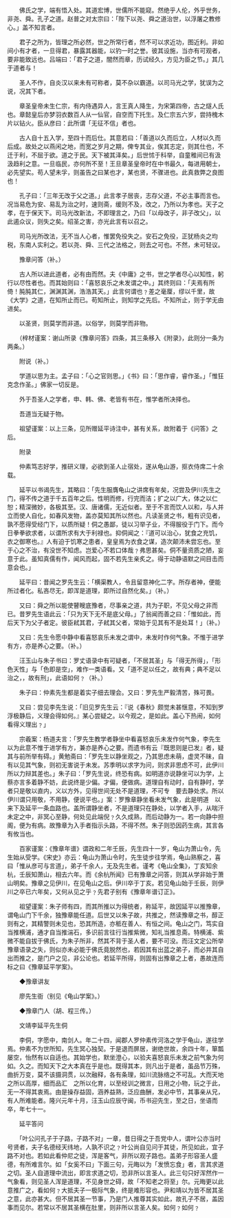 <!-- { "loadSidebar": true } -->
　　佛氏之学，端有悟入处。其道宏博，世儒所不能窥。然绝乎人伦，外乎世务，非尧、舜。孔子之道。赵普之对太宗曰：「陛下以尧、舜之道治世，以浮屠之教修心。」盖不知言者。

　　君子之所为，皆理之所必然，世之所常行者，然不可以求近功，图近利。非如间小有才者，一旦得君，暴露其器能，以钓一时之誉。彼其设施，当亦有可观者，要非能致远也。吕端曰：「君子之道，闇然而章，历试经久，方见为臣之节。」其几于道者与！

　　圣人不作，自炎汉以来未有可称者，莫不杂以霸道。以司马光之学，犹误为之说，况其下者。

　　章圣皇帝未生仁宗，有内侍遇异人，言王真人降生，为宋第四帝，古之燧人氏也。章懿皇后亦梦羽衣数百人从一仙官，自空而下托生。及仁宗五六岁，尝持槐木片以钻火。臣从彦曰：此所谓「无征不信」者也。

　　古人自十五入学，至四十而后仕。其意若曰：「善道以久而后立，人材以久而后成。故处之以燕闲之地，而宽之岁月之期，俾专其业，俟其志定，则其仕也，不迁于利，不屈于欲。道之于民。天下被其泽矣。」后世怵于科举，自童稚间已有汲汲趋利之意。一旦临民，亦何所不至！王旦章圣皇帝时在中书最久，每进用朝士，必先望实。苟人望未孚，则虽告之曰某也才，某也贤，不骤进也。此真救弊之良图也！

　　孔子曰：「三年无改于父之道。」此言孝子居丧，志存父道，不必主事而言也。况当易危为安、易乱为治之时，速则斋，缓则不及，改之，乃所以为孝也。天子之孝，在于保天下。司马光改新法，不即理言之，乃曰「以母改子，非子改父」，以此遏众议，则失之矣。绍圣之害，亦光此言有以召之。

　　司马光所改法，无不当人心者，惟罢免役失之。安石之免役，正犹杨炎之均税，东南人实利之。若以尧、舜、三代之法格之，则去之可也。不然，未可轻议。

　　豫章问答（补。）

　　古人所以进此道者，必有由而然。夫《中庸》之书，世之学者尽心以知性，躬行以尽性者也。而其始则曰：「喜怒哀乐之未发谓之中。」其终则曰：「夫焉有所倚！肫肫其仁，渊渊其渊，浩浩其天。」此言何谓也﹖差之毫厘，缪以千里，故《大学》之道，在知所止而已。苟知所止，则知学之先后。不知所止，则于学无由进矣。

　　以圣贤，则莫学而非道。以俗学，则莫学而非物。

　　（梓材谨案：谢山所录《豫章问答》四条，其三条移入《附录》，此则分一条为两条。）

　　附说（补。）

　　学道以思为主。孟子曰：「心之官则思。」《书》曰：「思作睿，睿作圣。」「惟狂克念作圣。」佛家一切反是。

　　外于吾圣人之学者，申、韩、佛、老皆有书在，惟学者所决择也。

　　吾道当无疑于物。

　　祖望谨案：以上三条，见所赠延平诗注中，甚有关系，故附着于《问答》之后。

　　附录

　　仲素笃志好学，推研义理，必欲到圣人止宿处，遂从龟山游，抠衣侍席二十余载。

　　延平以书谒先生，其略曰：「先生服膺龟山之讲席有年矣，况尝及伊川先生之门，得不传之道于千五百年之后。性明而修，行完而洁；扩之以广大，体之以仁恕；精深微妙，各极其至。汉、唐诸儒，无近似者。至于不言而饮人以和，与人并立而使人自化，如春风发物，盖亦莫知其所以然也。凡读圣贤之书，粗有识见者，孰不愿得受经门下，以质所疑！侗之愚鄙，徒以习举子业，不得服役于门下。而今日拳拳欲求者，以谓所求有大于利禄也。抑侗闻之：『道可以治心，犹食之充饥，衣之御寒也。』人有迫于饥寒之患者，皇皇焉为衣食之谋，造次颠沛未尝忘也。至于心之不治，有没世不知虑。岂爱心不若口体哉﹖弗思甚矣。侗不量资质之陋，妄意于此。虽知真儒有作，闻风而起，固不若先生亲炙之。得于动静语默之间目击而意会也。」

　　延平曰：昔闻之罗先生云：「横渠教人，令且留意神化二字。所存者神，便能所过者化。私吝尽无，即浑是道理，即所过自然化矣。」（补。）

　　又曰：舜之所以能使瞽瞍底豫者，尽事亲之道，共为子职，不见父母之非而已。昔罗先生语此云：「只为天下无不是底父母。」了翁闻而善之曰：「惟如此，而后天下为父子者定。彼臣弒其君，子弒其父者，常始于见其有不是处耳！」（补。）

　　又曰：先生令愿中静中看喜怒哀乐未发之谓中，未发时作何气象。不惟于进学有方，亦是养心之要。（补。）

　　汪玉山与朱子书曰：罗丈语录中有可疑者，「不居其圣」与「得无所得」，「形色天性」与「色即是空」，难作一类语看。又「道不足以任之，故有典；典不足以治之，，故有刑」，此语如何﹖（补。）

　　朱子曰：仲素先生都是着实子细去理会。又曰：罗先生严毅清苦，殊可畏。

　　又曰：尝见李先生说：「旧见罗先生云：『说《春秋》颇觉未甚惬意，不知到罗浮极静后，义理会得如何。』某心尝疑之。以今观之，是如此。盖心下热闹，如何看得义理出﹖」

　　宗羲案：杨道夫言：「罗先生教学者静坐中看喜怒哀乐未发作何气象，李先生以为此意不惟于进学有方，兼亦是养心之要。而遗书有云『既思则是已发』者，疑其与前所举有碍。」黄勉斋曰：「罗先生以静坐观之，乃其思虑未萌，虚灵不昧，自有以见其气象，则初无害说于未发。苏季明以求字为问，则求非思虑不可，此伊川所以力辩其差也。」朱子曰：「罗先生说，终恐有病。如明道亦说静坐可以为学，上蔡亦言多着静不妨，此说终是少偏。才偏，便做病。道理自有动时，自有静时，学者只是敬以直内，义以方外，见得世间无处不是道理，不可专　要去静处求。所以伊川谓只用敬，不用静，便说平也。」案：罗豫章静坐看未发气象，此是明道　以来下及延平一条血路也。盖所谓静坐者，不是道理只在静处，以学者入手，从喘汗未定之中，非冥心至静，何处见此端倪﹖久久成熟，而后动静为一。若一向静中担阁，便为有病。故豫章为入手者指示头路，不得不然。朱子则恐因药生病，其言各有攸当也。

　　百家谨案：《豫章年谱》谓政和二年壬辰，先生四十一岁，龟山为萧山令，先生始从受学。《宋史》亦云：龟山为萧山令时，先生徒步往学焉，龟山熟察之，喜曰「惟从彦可与言道」，弟子千余人，无及先生者。谨考《龟山全集》，丁亥知余杭，壬辰知萧山，相去六年。而《余杭所闻》已有豫章之问答，则其从学非始于萧山明矣。豫章之见伊川，在见龟山之后。伊川卒于丁亥。若见龟山始于壬辰，则伊川之卒已六年矣，又何从见之乎﹖先君子别有《豫章年谱订正》。

　　祖望谨案：朱子师有四，而其所推以为得统者，称延平，故因延平以推豫章，谓龟山门下千余，独豫章能任道。后世又以朱子故，共推之，然读豫章之书，醇正则有之，其精警则未见也，恐其所造，亦秪在善人、有恒之间。龟山之门，笃实自当推横浦，通才自当推湍石，多识前言往行当推紫微，知礼当推息斋。特横浦、紫微不能自拔于佛氏，为朱子所非，然其不背于圣人者，要不可没。而汪文定公所举豫章语录之失，则似亦未必能于佛氏竟脱然也，若因其有出蓝之弟子，而必并其自出而推之，是门户之见，非公论也。若延平所得，则固有出豫章之上者，愚故连而标之曰《豫章延平学案》。

　　◆豫章讲友

　　廖先生衙（别见《龟山学案》。）

　　◆豫章门人（胡、程三传。）

　　文靖李延平先生侗

　　李侗，字愿中，南剑人。年二十四，闻郡人罗仲素传河洛之学于龟山，遂往学焉。仲素不为世所知，先生冥心独契。于是退而屏居，谢绝世故，余四十年，箪瓢屡空，怡然有以自适也。其始学也，默坐澄心，以验夫喜怒哀乐未发之前气象为何如。久之。而知天下之大本真在乎是也。既得其本，则凡出于是者，虽品节万殊，曲折万变，莫不该摄洞贯，以次融释，各有条理，如川流脉络之不可乱。大而天地之所以高厚，细而品汇　之所以化育，以至经训之微言，日用之小物，玩之于此，无一不得其衷焉。由是操存益固，涵养益熟，泛应曲酬，发必中节，其事亲从兄，有人所难能者。隆兴元年十月，汪玉山应辰守闽，币书迎先生，至之日，坐语而卒，年七十一。

　　延平答问

　　「叶公问孔子于子路，子路不对」一章，昔日得之于吾党中人，谓叶公亦当时号贤者，夫子名德经天纬地，人孰不识之﹖叶公尚自见问于其徒，所见如此，宜子路不对也。若如此看仲尼之徒，浑是客气，非所以观子路也。盖弟子形容圣人盛德，有所难言尔。如「女奚不曰」下面三句，元晦以为「发愤忘食」者，言其求道之切。圣人自道理中流出，即言求道之切，恐非所以言圣人。此三句只好浑然作一气象看，则见圣人浑是道理，不见身世之碍，故「不知老之将至」尔。元晦更以此意推广之，看如何﹖大抵夫子一极际气象，终是难形容也。尹和靖以为皆不居其圣之意，此亦甚大。但不居其圣一节事，乃是门人推尊其实如此，故孔子不居，盖因事而见尔。若常以不居其圣横在肚里，则非所以言圣人矣。如何﹖如何﹖

